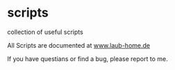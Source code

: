 # scripts
collection of useful scripts

All Scripts are documented at www.laub-home.de

If you have questians or find a bug, please report to me.
